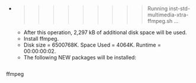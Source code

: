 * >>>>>>>>> Running inst-std-multimedia-xtra-ffmpeg.sh ...
  * After this operation, 2,297 kB of additional disk space will be used.
  * Install ffmpeg.
  * Disk size = 6500768K. Space Used = 4064K. Runtime = 00:00:00:02.
  * The following NEW packages will be installed:
  ```bash
ffmpeg
  ```
